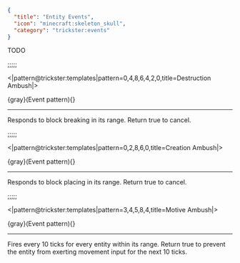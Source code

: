 ```json
{
  "title": "Entity Events",
  "icon": "minecraft:skeleton_skull",
  "category": "trickster:events"
}
```

TODO

;;;;;

<|pattern@trickster:templates|pattern=0\,4\,8\,6\,4\,2\,0,title=Destruction Ambush|>

{gray}(Event pattern){}

---

Responds to block breaking in its range. Return true to cancel.

;;;;;

<|pattern@trickster:templates|pattern=0\,2\,8\,6\,0,title=Creation Ambush|>

{gray}(Event pattern){}

---

Responds to block placing in its range. Return true to cancel.

;;;;;

<|pattern@trickster:templates|pattern=3\,4\,5\,8\,4,title=Motive Ambush|>

{gray}(Event pattern){}

---

Fires every 10 ticks for every entity within its range. 
Return true to prevent the entity from exerting movement input for the next 10 ticks.
